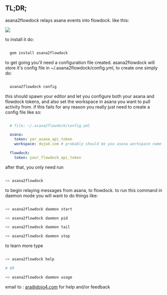 TL;DR;
-----

asana2flowdock relays asana events into flowdock.  like this:


  ![](https://s3.amazonaws.com/ss.dojo4.com/RTbL2P5VyYOWhnhDoKsfG.png)


to install it do:


```bash

  gem install asana2flowdock


```

to get going you'll need a configuration file created.  asana2flowdock will
store it's config file in ~/.asana2flowdock/config.yml, to create one simply
do:


```bash

  asana2flowdock config


```

this should spawn your editor and let you configure both your asana and
flowdock tokens, and also set the workspace in asana you want to pull activity
from.  if this fails for any reason you really just need to create a config
file like so:


```yaml

  # file: ~/.asana2flowdock/config.yml

  asana:
    token: yer_asana_api_token 
    workspace: dojo4.com # probably should be you asana workspace name ;-)

  flowdock:
    token: your_flowdock_api_token


```

after that, you only need run


```bash

~> asana2flowdock


```

to begin relaying messages from asana, to flowdock.  to run this command in
daemon mode you will want to do things like:

```bash

~> asana2flowdock daemon start

~> asana2flowdock daemon pid

~> asana2flowdock daemon tail

~> asana2flowdock daemon stop

```

to learn more type

```bash

~> asana2flowdock help

# OR

~> asana2flowdock daemon usage


```

email to : ara@dojo4.com for help and/or feedback
